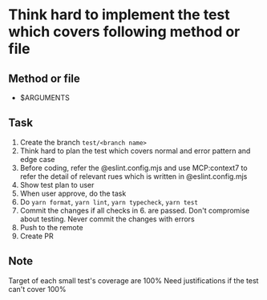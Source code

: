 # Think hard to implement the test which covers following method or file

## Method or file

- $ARGUMENTS

## Task

1. Create the branch `test/<branch name>`
2. Think hard to plan the test which covers normal and error pattern and edge case
3. Before coding, refer the @eslint.config.mjs and use MCP:context7 to refer the detail of relevant rues which is written in @eslint.config.mjs
4. Show test plan to user
5. When user approve, do the task
6. Do `yarn format`, `yarn lint`, `yarn typecheck`, `yarn test`
7. Commit the changes if all checks in 6. are passed. Don't compromise about testing. Never commit the changes with errors
8. Push to the remote
9. Create PR

## Note

Target of each small test's coverage are 100%
Need justifications if the test can't cover 100%

